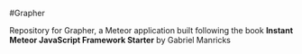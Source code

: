#Grapher

Repository for Grapher, a Meteor application built following the book **Instant Meteor JavaScript Framework Starter** by Gabriel Manricks